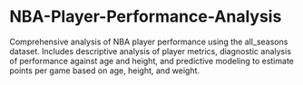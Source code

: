 # NBA-Player-Performance-Analysis
Comprehensive analysis of NBA player performance using the all_seasons dataset. Includes descriptive analysis of player metrics, diagnostic analysis of performance against age and height, and predictive modeling to estimate points per game based on age, height, and weight. 
